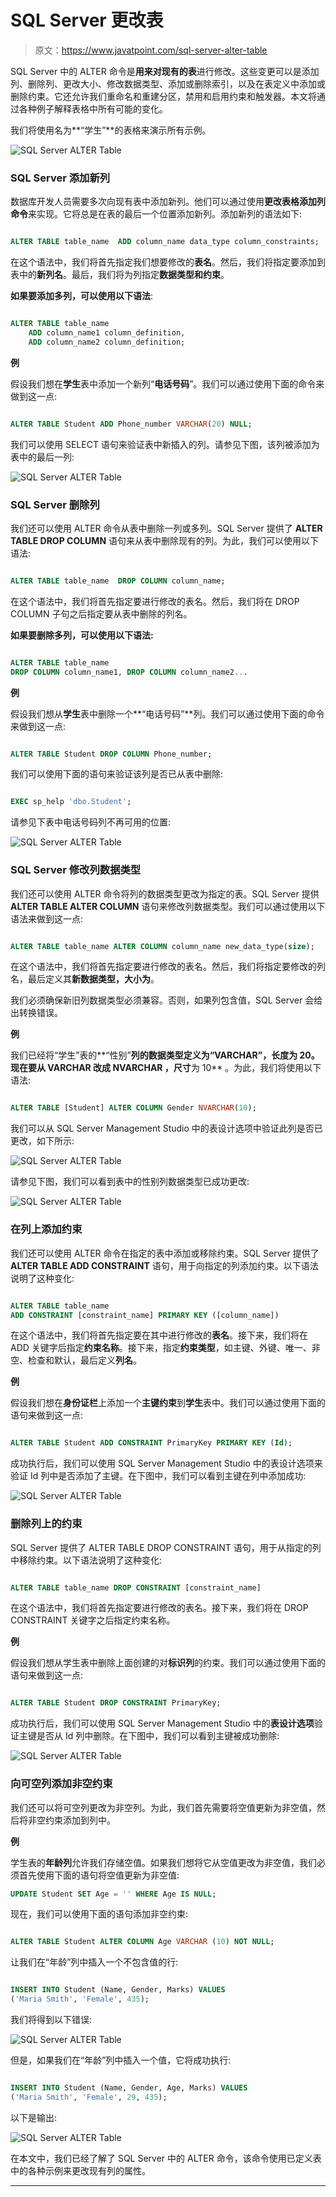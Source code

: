 # SQL Server 更改表

> 原文：<https://www.javatpoint.com/sql-server-alter-table>

SQL Server 中的 ALTER 命令是**用来对现有的表**进行修改。这些变更可以是添加列、删除列、更改大小、修改数据类型、添加或删除索引，以及在表定义中添加或删除约束。它还允许我们重命名和重建分区，禁用和启用约束和触发器。本文将通过各种例子解释表格中所有可能的变化。

我们将使用名为**“学生”**的表格来演示所有示例。

![SQL Server ALTER Table](img/e561dc7b1382f01884dc1f42b5939e1b.png)

### SQL Server 添加新列

数据库开发人员需要多次向现有表中添加新列。他们可以通过使用**更改表格添加列命令**来实现。它将总是在表的最后一个位置添加新列。添加新列的语法如下:

```sql

ALTER TABLE table_name  ADD column_name data_type column_constraints;

```

在这个语法中，我们将首先指定我们想要修改的**表名**。然后，我们将指定要添加到表中的**新列名**。最后，我们将为列指定**数据类型和约束**。

**如果要添加多列，可以使用以下语法**:

```sql

ALTER TABLE table_name   
    ADD column_name1 column_definition,
    ADD column_name2 column_definition;  

```

**例**

假设我们想在**学生**表中添加一个新列“**电话号码**”。我们可以通过使用下面的命令来做到这一点:

```sql

ALTER TABLE Student ADD Phone_number VARCHAR(20) NULL;

```

我们可以使用 SELECT 语句来验证表中新插入的列。请参见下图，该列被添加为表中的最后一列:

![SQL Server ALTER Table](img/e7e49fda25590bfb88f08c94442c44b2.png)

### SQL Server 删除列

我们还可以使用 ALTER 命令从表中删除一列或多列。SQL Server 提供了 **ALTER TABLE DROP COLUMN** 语句来从表中删除现有的列。为此，我们可以使用以下语法:

```sql

ALTER TABLE table_name  DROP COLUMN column_name;  

```

在这个语法中，我们将首先指定要进行修改的表名。然后，我们将在 DROP COLUMN 子句之后指定要从表中删除的列名。

**如果要删除多列，可以使用以下语法:**

```sql

ALTER TABLE table_name  
DROP COLUMN column_name1, DROP COLUMN column_name2...  

```

**例**

假设我们想从**学生**表中删除一个**“电话号码”**列。我们可以通过使用下面的命令来做到这一点:

```sql

ALTER TABLE Student DROP COLUMN Phone_number;

```

我们可以使用下面的语句来验证该列是否已从表中删除:

```sql

EXEC sp_help 'dbo.Student';

```

请参见下表中电话号码列不再可用的位置:

![SQL Server ALTER Table](img/44c1fa1c03867e3af5257c23404eef17.png)

### SQL Server 修改列数据类型

我们还可以使用 ALTER 命令将列的数据类型更改为指定的表。SQL Server 提供 **ALTER TABLE ALTER COLUMN** 语句来修改列数据类型。我们可以通过使用以下语法来做到这一点:

```sql

ALTER TABLE table_name ALTER COLUMN column_name new_data_type(size);

```

在这个语法中，我们将首先指定要进行修改的表名。然后，我们将指定要修改的列名，最后定义其**新数据类型，大小为**。

我们必须确保新旧列数据类型必须兼容。否则，如果列包含值，SQL Server 会给出转换错误。

**例**

我们已经将“学生”表的**“性别”**列的数据类型定义为“VARCHAR”，长度为 20。现在要从 **VARCHAR** 改成 **NVARCHAR** ，尺寸**为 10** 。为此，我们将使用以下语法:

```sql

ALTER TABLE [Student] ALTER COLUMN Gender NVARCHAR(10);

```

我们可以从 SQL Server Management Studio 中的表设计选项中验证此列是否已更改，如下所示:

![SQL Server ALTER Table](img/29e54021a5938bc1896fe108b9a2fc41.png)

请参见下图，我们可以看到表中的性别列数据类型已成功更改:

![SQL Server ALTER Table](img/e968be3f06df38366158de254891d062.png)

### 在列上添加约束

我们还可以使用 ALTER 命令在指定的表中添加或移除约束。SQL Server 提供了 **ALTER TABLE ADD CONSTRAINT** 语句，用于向指定的列添加约束。以下语法说明了这种变化:

```sql

ALTER TABLE table_name
ADD CONSTRAINT [constraint_name] PRIMARY KEY ([column_name])

```

在这个语法中，我们将首先指定要在其中进行修改的**表名**。接下来，我们将在 ADD 关键字后指定**约束名称**。接下来，指定**约束类型**，如主键、外键、唯一、非空、检查和默认，最后定义**列名**。

**例**

假设我们想在**身份证栏**上添加一个**主键约束**到**学生**表中。我们可以通过使用下面的语句来做到这一点:

```sql

ALTER TABLE Student ADD CONSTRAINT PrimaryKey PRIMARY KEY (Id);

```

成功执行后，我们可以使用 SQL Server Management Studio 中的表设计选项来验证 Id 列中是否添加了主键。在下图中，我们可以看到主键在列中添加成功:

![SQL Server ALTER Table](img/3b29f4e8f03efe723707dead88bdeb16.png)

### 删除列上的约束

SQL Server 提供了 ALTER TABLE DROP CONSTRAINT 语句，用于从指定的列中移除约束。以下语法说明了这种变化:

```sql

ALTER TABLE table_name DROP CONSTRAINT [constraint_name]

```

在这个语法中，我们将首先指定要进行修改的表名。接下来，我们将在 DROP CONSTRAINT 关键字之后指定约束名称。

**例**

假设我们想从学生表中删除上面创建的对**标识列**的约束。我们可以通过使用下面的语句来做到这一点:

```sql

ALTER TABLE Student DROP CONSTRAINT PrimaryKey;

```

成功执行后，我们可以使用 SQL Server Management Studio 中的**表设计选项**验证主键是否从 Id 列中删除。在下图中，我们可以看到主键被成功删除:

![SQL Server ALTER Table](img/13098a684c78aec0c25c4903fb269f1b.png)

### 向可空列添加非空约束

我们还可以将可空列更改为非空列。为此，我们首先需要将空值更新为非空值，然后将非空约束添加到列中。

**例**

学生表的**年龄列**允许我们存储空值。如果我们想将它从空值更改为非空值，我们必须首先使用下面的语句将空值更新为非空值:

```sql
UPDATE Student SET Age = '' WHERE Age IS NULL;

```

现在，我们可以使用下面的语句添加非空约束:

```sql

ALTER TABLE Student ALTER COLUMN Age VARCHAR (10) NOT NULL;

```

让我们在“年龄”列中插入一个不包含值的行:

```sql

INSERT INTO Student (Name, Gender, Marks) VALUES
('Maria Smith', 'Female', 435);

```

我们将得到以下错误:

![SQL Server ALTER Table](img/494df81327d36565c8ce89547a16661a.png)

但是，如果我们在“年龄”列中插入一个值，它将成功执行:

```sql

INSERT INTO Student (Name, Gender, Age, Marks) VALUES
('Maria Smith', 'Female', 29, 435);

```

以下是输出:

![SQL Server ALTER Table](img/5c4ff2317c532bebd3845ae329131caf.png)

在本文中，我们已经了解了 SQL Server 中的 ALTER 命令，该命令使用已定义表中的各种示例来更改现有列的属性。

* * *